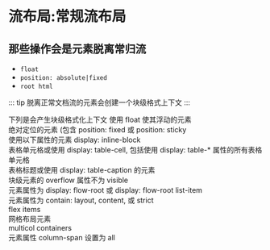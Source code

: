 # 流布局:常规流布局

## 那些操作会是元素脱离常归流

- `float`
- `position: absolute|fixed`
- `root html`

::: tip
脱离正常文档流的元素会创建一个块级格式上下文
:::

下列是会产生块级格式化上下文
使用 float 使其浮动的元素  
绝对定位的元素 (包含 position: fixed 或 position: sticky  
使用以下属性的元素 display: inline-block  
表格单元格或使用 display: table-cell, 包括使用 display: table-\* 属性的所有表格单元格  
表格标题或使用 display: table-caption 的元素  
块级元素的 overflow 属性不为 visible  
元素属性为 display: flow-root 或 display: flow-root list-item  
元素属性为 contain: layout, content, 或 strict  
flex items  
网格布局元素  
multicol containers  
元素属性 column-span 设置为 all
